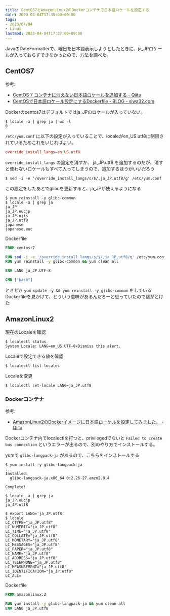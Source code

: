 ```yaml
---
title: CentOS7とAmazonLinux2のDockerコンテナで日本語ロケールを設定する
date: 2023-04-04T17:35:00+09:00
tags:
- 2023/04/04
- Linux
lastmod: 2023-04-04T17:37:00+09:00
---
```


JavaのDateFormatterで、曜日を日本語表示しようとしたときに、ja_JPロケールが入っておらずできなかったので、方法を調べた。

## CentOS7

参考:

* [CentOS 7 コンテナに消えない日本語ロケールを追加する - Qiita](https://qiita.com/teruo-oshida/items/08cb84efc2b581b0a439)
* [CentOSで日本語ロケール設定にするDockerfile - BLOG - siwa32.com](https://blog.siwa32.com/docker_centos_ja/)

Dockerのcentos7はデフォルトではja_JPのロケールが入っていない。

````shell
$ locale -a | grep ja | wc -l
0
````

`/etc/yum.conf` に以下の設定が入っていることで、localeがen_US.utf8に制限されているためこれをいじればよい。

````conf
override_install_langs=en_US.utf8
````

`override_install_langs` の設定を消すか、 ja_JP.utf8 を追加するのだが、消すと使わないロケールもすべて入ってしまうので、追加するほうがいいだろう

````shell
$ sed -i -e '/override_install_langs/s/$/,ja_JP.utf8/g' /etc/yum.conf
````

この設定をしたあとでglibcを更新すると、ja_JPが使えるようになる

````shell
$ yum reinstall -y glibc-common
$ locale -a | grep ja
ja_JP
ja_JP.eucjp
ja_JP.ujis
ja_JP.utf8
japanese
japanese.euc
````

Dockerfile

````Dockerfile
FROM centos:7

RUN sed -i -e '/override_install_langs/s/$/,ja_JP.utf8/g' /etc/yum.conf
RUN yum reinstall -y glibc-common && yum clean all

ENV LANG ja_JP.UTF-8

CMD ["bash"]
````

ときどき `yum update -y && yum reinstall -y glibc-common` をしているDockerfileを見かけて、どういう意味があるんだろーと思っていたので謎がとけた

## AmazonLinux2

現在のLocaleを確認

````shell
$ localectl status
System Locale: LANG=en_US.UTF-8×Dismiss this alert.
````

Localeで設定できる値を確認

````shell
$ localectl list-locales
````

Localeを変更

````shell
$ localectl set-locale LANG=ja_JP.utf8
````

### Dockerコンテナ

参考:

* [AmazonLinux2のDockerイメージに日本語ローケルを設定してみました。 - Qiita](https://qiita.com/yuyj109/items/a56e562599972eb37abd)

Dockerコンテナ内でlocalectlを打つと、privilegedでないと `Failed to create bus connection` というエラーが出るので、別のやり方でインストールする。

yumで `glibc-langpack-ja` があるので、こちらをインストールする

````shell
$ yum install -y glibc-langpack-ja
...
Installed:
  glibc-langpack-ja.x86_64 0:2.26-27.amzn2.0.4                                                                                                                                                              

Complete!

$ locale -a | grep ja
ja_JP.eucjp
ja_JP.utf8

$ export LANG='ja_JP.utf8'
$ locale
LC_CTYPE="ja_JP.utf8"
LC_NUMERIC="ja_JP.utf8"
LC_TIME="ja_JP.utf8"
LC_COLLATE="ja_JP.utf8"
LC_MONETARY="ja_JP.utf8"
LC_MESSAGES="ja_JP.utf8"
LC_PAPER="ja_JP.utf8"
LC_NAME="ja_JP.utf8"
LC_ADDRESS="ja_JP.utf8"
LC_TELEPHONE="ja_JP.utf8"
LC_MEASUREMENT="ja_JP.utf8"
LC_IDENTIFICATION="ja_JP.utf8"
LC_ALL=

````

Dockerfile

````Dockerfile
FROM amazonlinux:2

RUN yum install -y glibc-langpack-ja && yum clean all
ENV LANG ja_JP.utf8
````

